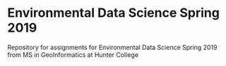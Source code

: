# Environmental Data Science Spring 2019

Repository for assignments for Environmental Data Science Spring 2019 from MS in GeoInformatics at Hunter College